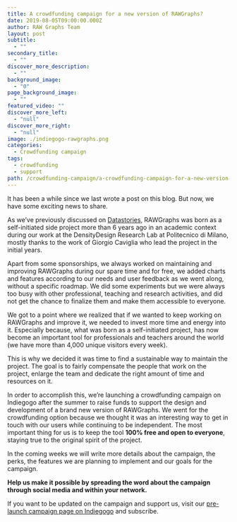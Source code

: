 ```yaml
---
title: A crowdfunding campaign for a new version of RAWGraphs?
date: 2019-08-05T09:00:00.000Z
author: RAW Graphs Team
layout: post
subtitle:
  - ""
secondary_title:
  - ""
discover_more_description:
  - ""
background_image:
  - "0"
page_background_image:
  - ""
featured_video: ""
discover_more_left:
  - "null"
discover_more_right:
  - "null"
image: ./indiegogo-rawgraphs.png
categories:
  - Crowdfunding campaign
tags:
  - crowdfunding
  - support
path: /crowdfunding-campaign/a-crowdfunding-campaign-for-a-new-version-of-rawgraphs/
---
```


It has been a while  since we last wrote a post on this blog. But now, we have some exciting news to share. 

As we’ve previously discussed on [Datastories](https://datastori.es/91-visualizing-data-with-raw/), RAWGraphs was born as a self-initiated side project more than 6 years ago in an academic context during our work at the DensityDesign Research Lab at Politecnico di Milano, mostly thanks to the work of Giorgio Caviglia who lead the project in the initial years. 


Apart from some sponsorships, we always worked on maintaining and improving RAWGraphs during our spare time and for free, we added charts and features according to our needs and user feedback as we went along, without a specific roadmap. We did some experiments but we were always too busy with other professional, teaching and research activities, and did not get the chance to finalize them and make them accessible to everyone. 

We got to a point where we realized that if we wanted to keep working on RAWGraphs and improve it, we needed to invest more time and energy into it. Especially because, what was born as a self-initiated project, has now become an important tool for professionals and teachers around the world (we have more than 4,000 unique visitors every week).

This is why we decided it was time to find a sustainable way to maintain the project. The goal is to fairly compensate the people that work on the project, enlarge the team and dedicate the right amount of time and resources on it. 

In order to accomplish this, we’re launching a crowdfunding campaign on Indiegogo after the summer to raise funds to support the design and development of a brand new version of RAWGraphs. We went for the crowdfunding option because we thought it was an interesting way to get in touch with our users while continuing to be independent. 
The most important thing for us is to keep the tool **100% free and open to everyone**, staying true to the original spirit of the project. 

In the coming weeks we will write more details about the campaign, the perks, the features we are planning to implement and our goals for the campaign. 

**Help us make it possible by spreading the word about the campaign through social media and within your network.**

If you want to be updated on the campaign and support us, visit our [pre-launch campaign page on Indiegogo](https://www.indiegogo.com/projects/rawgraphs-2-0/coming_soon/x/20662697) and subscribe.
